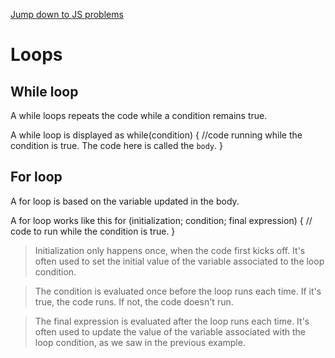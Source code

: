 [Jump down to JS problems](#jump_down)

# Loops

## While loop

A while loops repeats the code while a condition remains true.

A while loop is displayed as 
while(condition) {
  //code running while the condition is true. The code here is called the `body`.
}

## For loop

A for loop is based on the variable updated in the body.

A for loop works like this
for (initialization; condition; final expression) {
  // code to run while the condition is true.
}

> Initialization only happens once, when the code first kicks off. It's often used to set the initial value of the variable associated to the loop condition.

> The condition is evaluated once before the loop runs each time. If it's true, the code runs. If not, the code doesn't run.

> The final expression is evaluated after the loop runs each time. It's often used to update the value of the variable associated with the loop condition, as we saw in the previous example.

